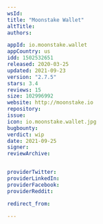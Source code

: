 ```yaml
---
wsId: 
title: "Moonstake Wallet"
altTitle: 
authors:

appId: io.moonstake.wallet
appCountry: us
idd: 1502532651
released: 2020-03-25
updated: 2021-09-23
version: "2.7.5"
stars: 3.4
reviews: 15
size: 102996992
website: http://moonstake.io
repository: 
issue: 
icon: io.moonstake.wallet.jpg
bugbounty: 
verdict: wip
date: 2021-09-25
signer: 
reviewArchive:


providerTwitter: 
providerLinkedIn: 
providerFacebook: 
providerReddit: 

redirect_from:

---
```


